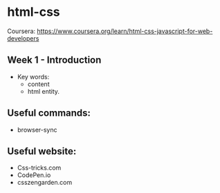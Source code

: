 # html-css

Coursera: https://www.coursera.org/learn/html-css-javascript-for-web-developers


## Week 1 - Introduction
  - Key words:
    - content 
    - html entity.
    


## Useful commands:
  - browser-sync
## Useful website:
  - Css-tricks.com
  - CodePen.io
  - csszengarden.com  
